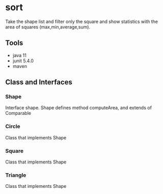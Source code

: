# sort

Take the shape list and filter only the square and show statistics with the area of squares (max,min,average,sum).

## Tools

- java 11
- junit 5.4.0
- maven


## Class and Interfaces

### Shape
Interface shape. Shape defines method computeArea, and extends of Comparable

### Circle
Class that implements Shape

### Square
Class that implements Shape

### Triangle
Class that implements Shape
